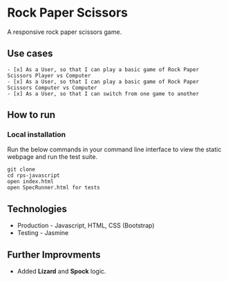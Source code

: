 # Rock Paper Scissors

A responsive rock paper scissors game.

## Use cases

```
- [x] As a User, so that I can play a basic game of Rock Paper Scissors Player vs Computer
- [x] As a User, so that I can play a basic game of Rock Paper Scissors Computer vs Computer
- [x] As a User, so that I can switch from one game to another 
```

## How to run

### Local installation

Run the below commands in your command line interface to view the static webpage and run the test suite.

```
git clone
cd rps-javascript
open index.html
open SpecRunner.html for tests
```

## Technologies
- Production - Javascript, HTML, CSS (Bootstrap)
- Testing - Jasmine

## Further Improvments

- Added **Lizard** and **Spock** logic.